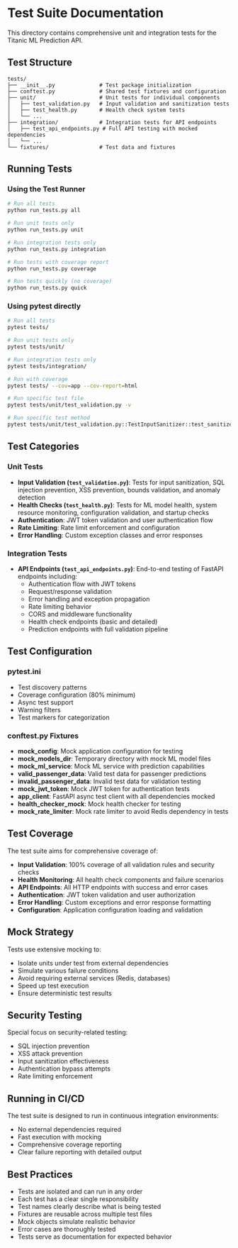 # Test Suite Documentation

This directory contains comprehensive unit and integration tests for the Titanic ML Prediction API.

## Test Structure

```
tests/
├── __init__.py              # Test package initialization
├── conftest.py              # Shared test fixtures and configuration
├── unit/                    # Unit tests for individual components
│   ├── test_validation.py   # Input validation and sanitization tests
│   ├── test_health.py       # Health check system tests
│   └── ...
├── integration/             # Integration tests for API endpoints
│   ├── test_api_endpoints.py # Full API testing with mocked dependencies
│   └── ...
└── fixtures/                # Test data and fixtures
```

## Running Tests

### Using the Test Runner

```bash
# Run all tests
python run_tests.py all

# Run unit tests only
python run_tests.py unit

# Run integration tests only
python run_tests.py integration

# Run tests with coverage report
python run_tests.py coverage

# Run tests quickly (no coverage)
python run_tests.py quick
```

### Using pytest directly

```bash
# Run all tests
pytest tests/

# Run unit tests only
pytest tests/unit/

# Run integration tests only
pytest tests/integration/

# Run with coverage
pytest tests/ --cov=app --cov-report=html

# Run specific test file
pytest tests/unit/test_validation.py -v

# Run specific test method
pytest tests/unit/test_validation.py::TestInputSanitizer::test_sanitize_string_valid_input -v
```

## Test Categories

### Unit Tests

- **Input Validation (`test_validation.py`)**: Tests for input sanitization, SQL injection prevention, XSS prevention, bounds validation, and anomaly detection
- **Health Checks (`test_health.py`)**: Tests for ML model health, system resource monitoring, configuration validation, and startup checks
- **Authentication**: JWT token validation and user authentication flow
- **Rate Limiting**: Rate limit enforcement and configuration
- **Error Handling**: Custom exception classes and error responses

### Integration Tests

- **API Endpoints (`test_api_endpoints.py`)**: End-to-end testing of FastAPI endpoints including:
  - Authentication flow with JWT tokens
  - Request/response validation
  - Error handling and exception propagation
  - Rate limiting behavior
  - CORS and middleware functionality
  - Health check endpoints (basic and detailed)
  - Prediction endpoints with full validation pipeline

## Test Configuration

### pytest.ini
- Test discovery patterns
- Coverage configuration (80% minimum)
- Async test support
- Warning filters
- Test markers for categorization

### conftest.py Fixtures
- **mock_config**: Mock application configuration for testing
- **mock_models_dir**: Temporary directory with mock ML model files
- **mock_ml_service**: Mock ML service with prediction capabilities
- **valid_passenger_data**: Valid test data for passenger predictions
- **invalid_passenger_data**: Invalid test data for validation testing
- **mock_jwt_token**: Mock JWT token for authentication tests
- **app_client**: FastAPI async test client with all dependencies mocked
- **health_checker_mock**: Mock health checker for testing
- **mock_rate_limiter**: Mock rate limiter to avoid Redis dependency in tests

## Test Coverage

The test suite aims for comprehensive coverage of:

- **Input Validation**: 100% coverage of all validation rules and security checks
- **Health Monitoring**: All health check components and failure scenarios
- **API Endpoints**: All HTTP endpoints with success and error cases
- **Authentication**: JWT token validation and user authorization
- **Error Handling**: Custom exceptions and error response formatting
- **Configuration**: Application configuration loading and validation

## Mock Strategy

Tests use extensive mocking to:
- Isolate units under test from external dependencies
- Simulate various failure conditions
- Avoid requiring external services (Redis, databases)
- Speed up test execution
- Ensure deterministic test results

## Security Testing

Special focus on security-related testing:
- SQL injection prevention
- XSS attack prevention
- Input sanitization effectiveness
- Authentication bypass attempts
- Rate limiting enforcement

## Running in CI/CD

The test suite is designed to run in continuous integration environments:
- No external dependencies required
- Fast execution with mocking
- Comprehensive coverage reporting
- Clear failure reporting with detailed output

## Best Practices

- Tests are isolated and can run in any order
- Each test has a clear single responsibility
- Test names clearly describe what is being tested
- Fixtures are reusable across multiple test files
- Mock objects simulate realistic behavior
- Error cases are thoroughly tested
- Tests serve as documentation for expected behavior